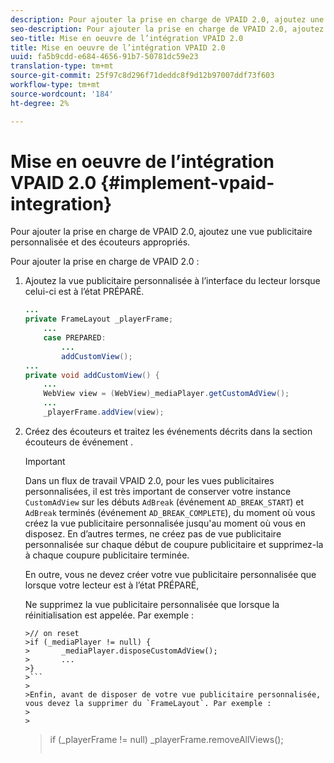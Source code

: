 ```yaml
---
description: Pour ajouter la prise en charge de VPAID 2.0, ajoutez une vue publicitaire personnalisée et des écouteurs appropriés.
seo-description: Pour ajouter la prise en charge de VPAID 2.0, ajoutez une vue publicitaire personnalisée et des écouteurs appropriés.
seo-title: Mise en oeuvre de l’intégration VPAID 2.0
title: Mise en oeuvre de l’intégration VPAID 2.0
uuid: fa5b9cdd-e684-4656-91b7-50781dc59e23
translation-type: tm+mt
source-git-commit: 25f97c8d296f71deddc8f9d12b97007ddf73f603
workflow-type: tm+mt
source-wordcount: '184'
ht-degree: 2%

---
```



# Mise en oeuvre de l’intégration VPAID 2.0 {#implement-vpaid-integration}

Pour ajouter la prise en charge de VPAID 2.0, ajoutez une vue publicitaire personnalisée et des écouteurs appropriés.

Pour ajouter la prise en charge de VPAID 2.0 :

1. Ajoutez la vue publicitaire personnalisée à l’interface du lecteur lorsque celui-ci est à l’état PRÉPARÉ.

   ```java
   ... 
   private FrameLayout _playerFrame; 
       ... 
       case PREPARED: 
           ... 
           addCustomView(); 
   ... 
   private void addCustomView() { 
       ... 
       WebView view = (WebView)_mediaPlayer.getCustomAdView(); 
       ... 
       _playerFrame.addView(view);
   ```

1. Créez des écouteurs et traitez les événements décrits dans la section écouteurs de événement .

   >[!IMPORTANT]
   >
   >Dans un flux de travail VPAID 2.0, pour les vues publicitaires personnalisées, il est très important de conserver votre instance `CustomAdView` sur les débuts `AdBreak` (événement `AD_BREAK_START`) et `AdBreak` terminés (événement `AD_BREAK_COMPLETE`), du moment où vous créez la vue publicitaire personnalisée jusqu&#39;au moment où vous en disposez. En d’autres termes, ne créez pas de vue publicitaire personnalisée sur chaque début de coupure publicitaire et supprimez-la à chaque coupure publicitaire terminée.
   >
   >
   >En outre, vous ne devez créer votre vue publicitaire personnalisée que lorsque votre lecteur est à l’état PRÉPARÉ,
   >
   >
   >Ne supprimez la vue publicitaire personnalisée que lorsque la réinitialisation est appelée. Par exemple :
   >
   >
   ```
   >// on reset 
   >if (_mediaPlayer != null) { 
   >       _mediaPlayer.disposeCustomAdView(); 
   >       ... 
   >} 
   >```
   >
   >Enfin, avant de disposer de votre vue publicitaire personnalisée, vous devez la supprimer du `FrameLayout`. Par exemple :
   >
   >
   ```
   >if (_playerFrame != null) 
   >       _playerFrame.removeAllViews(); 
   >```
